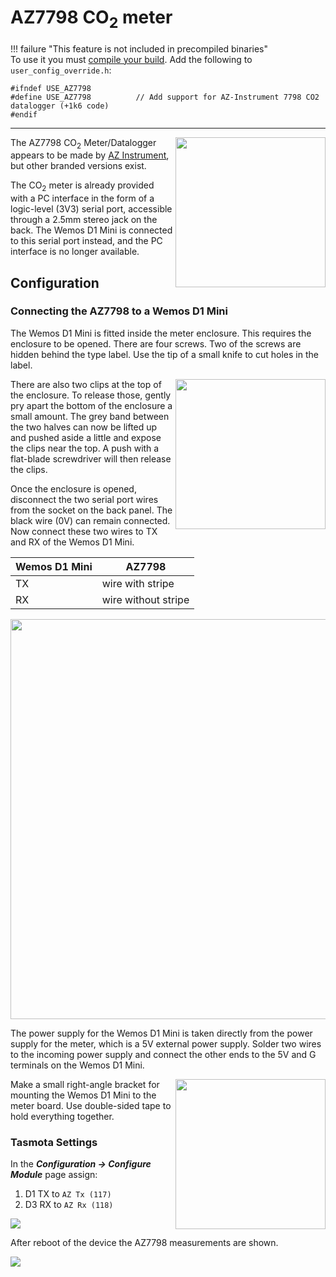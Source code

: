 # AZ7798 CO<sub>2</sub> meter

!!! failure "This feature is not included in precompiled binaries"     
To use it you must [compile your build](Compile-your-build). Add the following to `user_config_override.h`:
```
#ifndef USE_AZ7798
#define USE_AZ7798          // Add support for AZ-Instrument 7798 CO2 datalogger (+1k6 code)
#endif
```
----

<img src="https://raw.githubusercontent.com/wiki/adebeun/Sonoff-Tasmota/az7798-front.jpg" align=right width=240>

The AZ7798 CO<sub>2</sub> Meter/Datalogger appears to be made by [AZ Instrument](https://www.az-instrument.com.tw), but other branded versions exist.

The CO<sub>2</sub> meter is already provided with a PC interface in the form of a logic-level (3V3) serial port, accessible through a 2.5mm stereo jack on the back. The Wemos D1 Mini is connected to this serial port instead, and the PC interface is no longer available.

## Configuration
### Connecting the AZ7798 to a Wemos D1 Mini

The Wemos D1 Mini is fitted inside the meter enclosure. This requires the enclosure to be opened. There are four screws. Two of the screws are hidden behind the type label. Use the tip of a small knife to cut holes in the label.

<img src="https://raw.githubusercontent.com/wiki/adebeun/Sonoff-Tasmota/az7798-screws.jpg" align=right width=240>

There are also two clips at the top of the enclosure. To release those, gently pry apart the bottom of the enclosure a small amount. The grey band between the two halves can now be lifted up and pushed aside a little and expose the clips near the top. A push with a flat-blade screwdriver will then release the clips.

Once the enclosure is opened, disconnect the two serial port wires from the socket on the back panel. The black wire (0V) can remain connected. Now connect these two wires to TX and RX of the Wemos D1 Mini.

| Wemos D1 Mini  | AZ7798 |
|---|---|
|TX   |wire with stripe|
|RX   |wire without stripe|

<img src="https://raw.githubusercontent.com/wiki/adebeun/Sonoff-Tasmota/az7798-wiring.jpg" width=640>

The power supply for the Wemos D1 Mini is taken directly from the power supply for the meter, which is a 5V external power supply. Solder two wires to the incoming power supply and connect the other ends to the 5V and G terminals on the Wemos D1 Mini.

<img src="https://raw.githubusercontent.com/wiki/adebeun/Sonoff-Tasmota/az7798-mounting.jpg" align=right width=240>

Make a small right-angle bracket for mounting the Wemos D1 Mini to the meter board. Use double-sided tape to hold everything together.

### Tasmota Settings

In the **_Configuration -> Configure Module_** page assign:

1. D1 TX to `AZ Tx (117)`
2. D3 RX to `AZ Rx (118)`

![](https://raw.githubusercontent.com/wiki/adebeun/Sonoff-Tasmota/az7798-configure.png)

After reboot of the device the AZ7798 measurements are shown.

![](https://raw.githubusercontent.com/wiki/adebeun/Sonoff-Tasmota/az7798-main.png)
